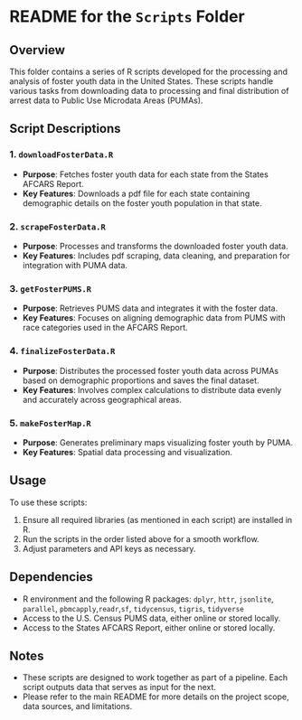 # README for the `Scripts` Folder

## Overview

This folder contains a series of R scripts developed for the processing and analysis of foster youth data in the United States. These scripts handle various tasks from downloading data to processing and final distribution of arrest data to Public Use Microdata Areas (PUMAs).

## Script Descriptions

### 1. `downloadFosterData.R`
   - **Purpose**: Fetches foster youth data for each state from the States AFCARS Report.
   - **Key Features**: Downloads a pdf file for each state containing demographic details on the foster youth population in that state.

### 2. `scrapeFosterData.R`
   - **Purpose**: Processes and transforms the downloaded foster youth data.
   - **Key Features**: Includes pdf scraping, data cleaning, and preparation for integration with PUMA data.

### 3. `getFosterPUMS.R`
   - **Purpose**: Retrieves PUMS data and integrates it with the foster data.
   - **Key Features**: Focuses on aligning demographic data from PUMS with race categories used in the AFCARS Report.

### 4. `finalizeFosterData.R`
   - **Purpose**: Distributes the processed foster youth data across PUMAs based on demographic proportions and saves the final dataset.
   - **Key Features**: Involves complex calculations to distribute data evenly and accurately across geographical areas.

### 5. `makeFosterMap.R`
   - **Purpose**: Generates preliminary maps visualizing foster youth by PUMA.
   - **Key Features**: Spatial data processing and visualization.

## Usage

To use these scripts:
1. Ensure all required libraries (as mentioned in each script) are installed in R.
2. Run the scripts in the order listed above for a smooth workflow.
3. Adjust parameters and API keys as necessary.

## Dependencies

- R environment and the following R packages: `dplyr`, `httr`, `jsonlite`, `parallel`, `pbmcapply`,`readr`,`sf`, `tidycensus`, `tigris`,  `tidyverse`
- Access to the U.S. Census PUMS data, either online or stored locally.
- Access to the States AFCARS Report, either online or stored locally.


## Notes

- These scripts are designed to work together as part of a pipeline. Each script outputs data that serves as input for the next.
- Please refer to the main README for more details on the project scope, data sources, and limitations.
